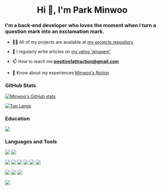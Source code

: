 <h1 align="center">Hi 👋, I'm Park Minwoo </h1>
<h3 align="left">I'm a back-end developer who loves the moment when I turn a question mark into an exclamation mark.</h3>

- 👨‍💻 All of my projects are available at [my-projects repository](https://github.com/MinWooPark-dotcom/my-projects)

- 📝 I regularly write articles on [my velog 'qmasem'](https://velog.io/@qmasem)

- 📫 How to reach me **positive1attraction@gmail.com**

- 📄 Know about my experiences [Minwoo's Notion](https://bit.ly/3lXNAIq)

<h3 aling="left">GitHub Stats</h3>

[![Minwoo's GitHub stats](https://github-readme-stats.vercel.app/api?username=MinwooPark-dotcom)](https://github.com/anuraghazra/github-readme-stats)

[![Top Langs](https://github-readme-stats.vercel.app/api/top-langs/?username=MinwooPark-dotcom&hide=jupyter%20notebook,css,html&exclude_repo=tensorflow1&layout=compact)](https://github.com/anuraghazra/github-readme-stats)

<h3 align="left">Education</h3>
<!-- https://img.shields.io/badge/<LABEL>-<MESSAGE>-<COLOR> -->
<!-- 로고 찾는 곳: https://simpleicons.org/ -->
<img src="https://img.shields.io/badge/Korea_National_Open_University-Computer_Science_(current)-blue?style=flat-square"/>

<h3 align="left">Languages and Tools</h3>
<p align="left"> 
<!-- <img src="https://img.shields.io/badge/뱃지 이름-뱃지 색상?style=flat-square&logo=Express&logoColor=로고 색상"/> -->
<img src="https://img.shields.io/badge/JavaScript-F7DF1E?style=flat-square&logo=JavaScript&logoColor=white"/>
<img src="https://img.shields.io/badge/TypeScript-3178C6?style=flat-square&logo=TypeScript&logoColor=white"/>
<!-- <img src="https://img.shields.io/badge/Golang-00ADD8?style=flat-square&logo=Go&logoColor=white"/> -->
<p/>
<img src="https://img.shields.io/badge/React-61DAFB?style=flat-square&logo=React&logoColor=white"/>
<img src="https://img.shields.io/badge/Vue.js-4FC08D?style=flat-square&logo=Vue.js&logoColor=white"/>
<img src="https://img.shields.io/badge/Quasar-1976D2?style=flat-square&logo=Quasar&logoColor=white"/>
<img src="https://img.shields.io/badge/Node.js-339933?style=flat-square&logo=Node.js&logoColor=white"/>
<img src="https://img.shields.io/badge/Express-000000?style=flat-square&logo=Express&logoColor=white"/>
<img src="https://img.shields.io/badge/NestJS-E0234E?style=flat-square&logo=NestJS&logoColor=white"/>
<p/>
<img src="https://img.shields.io/badge/PostgreSQL-4169E1?style=flat-square&logo=PostgreSQL&logoColor=white"/>
<img src="https://img.shields.io/badge/MongoDB-47A248?style=flat-square&logo=MongoDB&logoColor=white"/>
<img src="https://img.shields.io/badge/Redis-DC382D?style=flat-square&logo=Redis&logoColor=white"/>
<p/>
<img src="https://img.shields.io/badge/Amazon AWS-232F3E?style=flat-square&logo=Amazon AWS&logoColor=white"/>
 </p>

<!-- ### GitHub Stats
[![Minwoo's GitHub stats](https://github-readme-stats.vercel.app/api?username=MinwooPark-dotcom)](https://github.com/anuraghazra/github-readme-stats)

[![Top Langs](https://github-readme-stats.vercel.app/api/top-langs/?username=MinwooPark-dotcom&hide=jupyter%20notebook,css,html&exclude_repo=tensorflow1&layout=compact)](https://github.com/anuraghazra/github-readme-stats)
 -->
